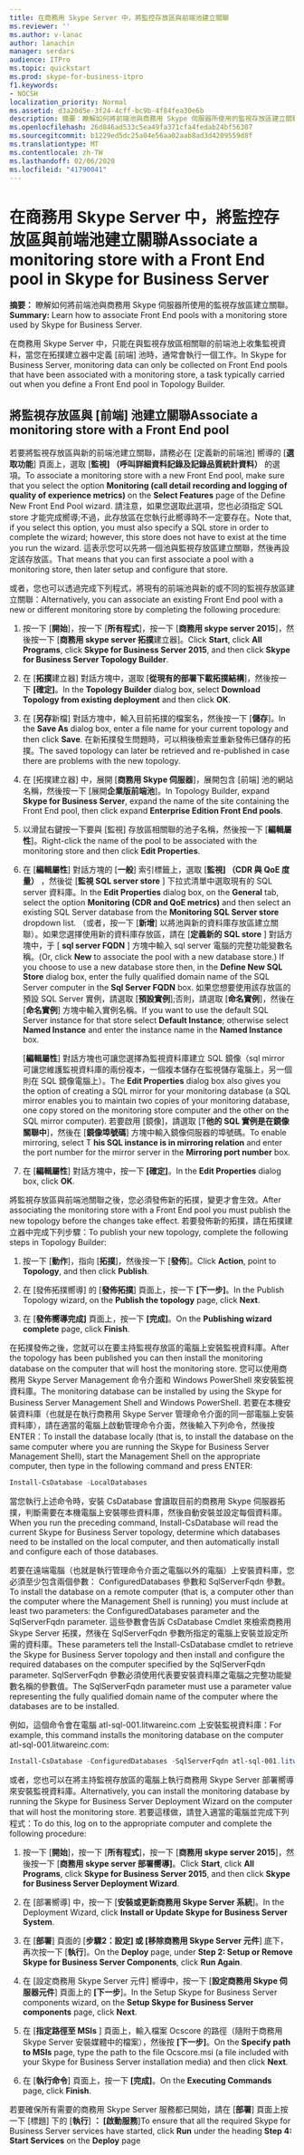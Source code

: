 ```yaml
---
title: 在商務用 Skype Server 中，將監控存放區與前端池建立關聯
ms.reviewer: ''
ms.author: v-lanac
author: lanachin
manager: serdars
audience: ITPro
ms.topic: quickstart
ms.prod: skype-for-business-itpro
f1.keywords:
- NOCSH
localization_priority: Normal
ms.assetid: d3a20d5e-3f24-4cff-bc9b-4f84fea30e6b
description: 摘要：瞭解如何將前端池與商務用 Skype 伺服器所使用的監視存放區建立關聯。
ms.openlocfilehash: 26d846ad533c5ea49fa371cfa4fedab24bf56307
ms.sourcegitcommit: b1229ed5dc25a04e56aa02aab8ad3d4209559d8f
ms.translationtype: MT
ms.contentlocale: zh-TW
ms.lasthandoff: 02/06/2020
ms.locfileid: "41790041"
---
```

# <a name="associate-a-monitoring-store-with-a-front-end-pool-in-skype-for-business-server"></a><span data-ttu-id="7d20f-103">在商務用 Skype Server 中，將監控存放區與前端池建立關聯</span><span class="sxs-lookup"><span data-stu-id="7d20f-103">Associate a monitoring store with a Front End pool in Skype for Business Server</span></span> 
<span data-ttu-id="7d20f-104">**摘要：** 瞭解如何將前端池與商務用 Skype 伺服器所使用的監視存放區建立關聯。</span><span class="sxs-lookup"><span data-stu-id="7d20f-104">**Summary:** Learn how to associate Front End pools with a monitoring store used by Skype for Business Server.</span></span>
  
<span data-ttu-id="7d20f-105">在商務用 Skype Server 中，只能在與監視存放區相關聯的前端池上收集監視資料，當您在拓撲建立器中定義 [前端] 池時，通常會執行一個工作。</span><span class="sxs-lookup"><span data-stu-id="7d20f-105">In Skype for Business Server, monitoring data can only be collected on Front End pools that have been associated with a monitoring store, a task typically carried out when you define a Front End pool in Topology Builder.</span></span>
  
## <a name="associate-a-monitoring-store-with-a-front-end-pool"></a><span data-ttu-id="7d20f-106">將監視存放區與 [前端] 池建立關聯</span><span class="sxs-lookup"><span data-stu-id="7d20f-106">Associate a monitoring store with a Front End pool</span></span>

 <span data-ttu-id="7d20f-107">若要將監視存放區與新的前端池建立關聯，請務必在 [定義新的前端池] 嚮導的 [**選取功能**] 頁面上，選取 [**監視] （呼叫詳細資料記錄及記錄品質統計資料）** 的選項。</span><span class="sxs-lookup"><span data-stu-id="7d20f-107">To associate a monitoring store with a new Front End pool, make sure that you select the option **Monitoring (call detail recording and logging of quality of experience metrics)** on the **Select Features** page of the Define New Front End Pool wizard.</span></span> <span data-ttu-id="7d20f-108">請注意，如果您選取此選項，您也必須指定 SQL store 才能完成嚮導;不過，此存放區在您執行此嚮導時不一定要存在。</span><span class="sxs-lookup"><span data-stu-id="7d20f-108">Note that, if you select this option, you must also specify a SQL store in order to complete the wizard; however, this store does not have to exist at the time you run the wizard.</span></span> <span data-ttu-id="7d20f-109">這表示您可以先將一個池與監視存放區建立關聯，然後再設定該存放區。</span><span class="sxs-lookup"><span data-stu-id="7d20f-109">That means that you can first associate a pool with a monitoring store, then later setup and configure that store.</span></span>
  
<span data-ttu-id="7d20f-110">或者，您也可以透過完成下列程式，將現有的前端池與新的或不同的監視存放區建立關聯：</span><span class="sxs-lookup"><span data-stu-id="7d20f-110">Alternatively, you can associate an existing Front End pool with a new or different monitoring store by completing the following procedure:</span></span>
  
1. <span data-ttu-id="7d20f-111">按一下 [**開始**]，按一下 [**所有程式**]，按一下 [**商務用 skype server 2015**]，然後按一下 [**商務用 skype server 拓撲**建立器]。</span><span class="sxs-lookup"><span data-stu-id="7d20f-111">Click **Start**, click **All Programs**, click **Skype for Business Server 2015**, and then click **Skype for Business Server Topology Builder**.</span></span>
    
2. <span data-ttu-id="7d20f-112">在 [**拓撲**建立器] 對話方塊中，選取 [**從現有的部署下載拓撲結構**]，然後按一下 **[確定]**。</span><span class="sxs-lookup"><span data-stu-id="7d20f-112">In the **Topology Builder** dialog box, select **Download Topology from existing deployment** and then click **OK**.</span></span>
    
3. <span data-ttu-id="7d20f-113">在 [**另存**新檔] 對話方塊中，輸入目前拓撲的檔案名，然後按一下 [**儲存**]。</span><span class="sxs-lookup"><span data-stu-id="7d20f-113">In the **Save As** dialog box, enter a file name for your current topology and then click **Save**.</span></span> <span data-ttu-id="7d20f-114">在新拓撲發生問題時，可以稍後檢索並重新發佈已儲存的拓撲。</span><span class="sxs-lookup"><span data-stu-id="7d20f-114">The saved topology can later be retrieved and re-published in case there are problems with the new topology.</span></span>
    
4. <span data-ttu-id="7d20f-115">在 [拓撲建立器] 中，展開 [**商務用 Skype 伺服器**]，展開包含 [前端] 池的網站名稱，然後按一下 [展開**企業版前端池**]。</span><span class="sxs-lookup"><span data-stu-id="7d20f-115">In Topology Builder, expand **Skype for Business Server**, expand the name of the site containing the Front End pool, then click expand **Enterprise Edition Front End pools**.</span></span>
    
5. <span data-ttu-id="7d20f-116">以滑鼠右鍵按一下要與 [監視] 存放區相關聯的池子名稱，然後按一下 [**編輯屬性**]。</span><span class="sxs-lookup"><span data-stu-id="7d20f-116">Right-click the name of the pool to be associated with the monitoring store and then click **Edit Properties**.</span></span>
    
6. <span data-ttu-id="7d20f-117">在 [**編輯屬性**] 對話方塊的 [**一般**] 索引標籤上，選取 [**監視] （CDR 與 QoE 度量）** ，然後從 [**監視 SQL server store** ] 下拉式清單中選取現有的 SQL server 資料庫。</span><span class="sxs-lookup"><span data-stu-id="7d20f-117">In the **Edit Properties** dialog box, on the **General** tab, select the option **Monitoring (CDR and QoE metrics)** and then select an existing SQL Server database from the **Monitoring SQL Server store** dropdown list.</span></span> <span data-ttu-id="7d20f-118">（或者，按一下 [**新增**] 以將池與新的資料庫存放區建立關聯）。如果您選擇使用新的資料庫存放區，請在 [**定義新的 SQL store** ] 對話方塊中，于 [ **sql server FQDN** ] 方塊中輸入 sql server 電腦的完整功能變數名稱。</span><span class="sxs-lookup"><span data-stu-id="7d20f-118">(Or, click **New** to associate the pool with a new database store.) If you choose to use a new database store then, in the **Define New SQL Store** dialog box, enter the fully qualified domain name of the SQL Server computer in the **Sql Server FQDN** box.</span></span> <span data-ttu-id="7d20f-119">如果您想要使用該存放區的預設 SQL Server 實例，請選取 [**預設實例**];否則，請選取 [**命名實例**]，然後在 [**命名實例**] 方塊中輸入實例名稱。</span><span class="sxs-lookup"><span data-stu-id="7d20f-119">If you want to use the default SQL Server instance for that store select **Default Instance**; otherwise select **Named Instance** and enter the instance name in the **Named Instance** box.</span></span>
    
    <span data-ttu-id="7d20f-120">[**編輯屬性**] 對話方塊也可讓您選擇為監視資料庫建立 SQL 鏡像（sql mirror 可讓您維護監視資料庫的兩份複本，一個複本儲存在監視儲存電腦上，另一個則在 SQL 鏡像電腦上）。</span><span class="sxs-lookup"><span data-stu-id="7d20f-120">The **Edit Properties** dialog box also gives you the option of creating a SQL mirror for your monitoring database (a SQL mirror enables you to maintain two copies of your monitoring database, one copy stored on the monitoring store computer and the other on the SQL mirror computer).</span></span> <span data-ttu-id="7d20f-121">若要啟用 [鏡像]，請選取 [T**他的 SQL 實例是在鏡像關聯中**]，然後在 [**鏡像埠號碼**] 方塊中輸入鏡像伺服器的埠號碼。</span><span class="sxs-lookup"><span data-stu-id="7d20f-121">To enable mirroring, select T **his SQL instance is in mirroring relation** and enter the port number for the mirror server in the **Mirroring port number** box.</span></span>
    
7. <span data-ttu-id="7d20f-122">在 [**編輯屬性**] 對話方塊中，按一下 **[確定]**。</span><span class="sxs-lookup"><span data-stu-id="7d20f-122">In the **Edit Properties** dialog box, click **OK**.</span></span>
    
<span data-ttu-id="7d20f-123">將監視存放區與前端池關聯之後，您必須發佈新的拓撲，變更才會生效。</span><span class="sxs-lookup"><span data-stu-id="7d20f-123">After associating the monitoring store with a Front End pool you must publish the new topology before the changes take effect.</span></span> <span data-ttu-id="7d20f-124">若要發佈新的拓撲，請在拓撲建立器中完成下列步驟：</span><span class="sxs-lookup"><span data-stu-id="7d20f-124">To publish your new topology, complete the following steps in Topology Builder:</span></span>
  
1. <span data-ttu-id="7d20f-125">按一下 [**動作**]，指向 [**拓撲**]，然後按一下 [**發佈**]。</span><span class="sxs-lookup"><span data-stu-id="7d20f-125">Click **Action**, point to **Topology**, and then click **Publish**.</span></span>
    
2. <span data-ttu-id="7d20f-126">在 [發佈拓撲嚮導] 的 [**發佈拓撲**] 頁面上，按一下 **[下一步]**。</span><span class="sxs-lookup"><span data-stu-id="7d20f-126">In the Publish Topology wizard, on the **Publish the topology** page, click **Next**.</span></span>
    
3. <span data-ttu-id="7d20f-127">在 [**發佈嚮導完成]** 頁面上，按一下 **[完成]**。</span><span class="sxs-lookup"><span data-stu-id="7d20f-127">On the **Publishing wizard complete** page, click **Finish**.</span></span>
    
<span data-ttu-id="7d20f-128">在拓撲發佈之後，您就可以在要主持監視存放區的電腦上安裝監視資料庫。</span><span class="sxs-lookup"><span data-stu-id="7d20f-128">After the topology has been published you can then install the monitoring database on the computer that will host the monitoring store.</span></span> <span data-ttu-id="7d20f-129">您可以使用商務用 Skype Server Management 命令介面和 Windows PowerShell 來安裝監視資料庫。</span><span class="sxs-lookup"><span data-stu-id="7d20f-129">The monitoring database can be installed by using the Skype for Business Server Management Shell and Windows PowerShell.</span></span> <span data-ttu-id="7d20f-130">若要在本機安裝資料庫（也就是在執行商務用 Skype Server 管理命令介面的同一部電腦上安裝資料庫），請在適當的電腦上啟動管理命令介面，然後輸入下列命令，然後按 ENTER：</span><span class="sxs-lookup"><span data-stu-id="7d20f-130">To install the database locally (that is, to install the database on the same computer where you are running the Skype for Business Server Management Shell), start the Management Shell on the appropriate computer, then type in the following command and press ENTER:</span></span>
  
```powershell
Install-CsDatabase -LocalDatabases
```

<span data-ttu-id="7d20f-131">當您執行上述命令時，安裝 CsDatabase 會讀取目前的商務用 Skype 伺服器拓撲，判斷需要在本機電腦上安裝哪些資料庫，然後自動安裝並設定每個資料庫。</span><span class="sxs-lookup"><span data-stu-id="7d20f-131">When you run the preceding command, Install-CsDatabase will read the current Skype for Business Server topology, determine which databases need to be installed on the local computer, and then automatically install and configure each of those databases.</span></span>
  
<span data-ttu-id="7d20f-132">若要在遠端電腦（也就是執行管理命令介面之電腦以外的電腦）上安裝資料庫，您必須至少包含兩個參數： ConfiguredDatabases 參數和 SqlServerFqdn 參數。</span><span class="sxs-lookup"><span data-stu-id="7d20f-132">To install the database on a remote computer (that is, a computer other than the computer where the Management Shell is running) you must include at least two parameters: the ConfiguredDatabases parameter and the SqlServerFqdn parameter.</span></span> <span data-ttu-id="7d20f-133">這些參數會告訴 CsDatabase Cmdlet 來檢索商務用 Skype Server 拓撲，然後在 SqlServerFqdn 參數所指定的電腦上安裝並設定所需的資料庫。</span><span class="sxs-lookup"><span data-stu-id="7d20f-133">These parameters tell the Install-CsDatabase cmdlet to retrieve the Skype for Business Server topology and then install and configure the required databases on the computer specified by the SqlServerFqdn parameter.</span></span> <span data-ttu-id="7d20f-134">SqlServerFqdn 參數必須使用代表要安裝資料庫之電腦之完整功能變數名稱的參數值。</span><span class="sxs-lookup"><span data-stu-id="7d20f-134">The SqlServerFqdn parameter must use a parameter value representing the fully qualified domain name of the computer where the databases are to be installed.</span></span>
  
<span data-ttu-id="7d20f-135">例如，這個命令會在電腦 atl-sql-001.litwareinc.com 上安裝監視資料庫：</span><span class="sxs-lookup"><span data-stu-id="7d20f-135">For example, this command installs the monitoring database on the computer atl-sql-001.litwareinc.com:</span></span>
  
```powershell
Install-CsDatabase -ConfiguredDatabases -SqlServerFqdn atl-sql-001.litwareinc.com
```

<span data-ttu-id="7d20f-136">或者，您也可以在將主持監視存放區的電腦上執行商務用 Skype Server 部署嚮導來安裝監視資料庫。</span><span class="sxs-lookup"><span data-stu-id="7d20f-136">Alternatively, you can install the monitoring database by running the Skype for Business Server Deployment Wizard on the computer that will host the monitoring store.</span></span> <span data-ttu-id="7d20f-137">若要這樣做，請登入適當的電腦並完成下列程式：</span><span class="sxs-lookup"><span data-stu-id="7d20f-137">To do this, log on to the appropriate computer and complete the following procedure:</span></span>
  
1. <span data-ttu-id="7d20f-138">按一下 [**開始**]，按一下 [**所有程式**]，按一下 [**商務用 skype server 2015**]，然後按一下 [**商務用 skype server 部署嚮導]**。</span><span class="sxs-lookup"><span data-stu-id="7d20f-138">Click **Start**, click **All Programs**, click **Skype for Business Server 2015**, and then click **Skype for Business Server Deployment Wizard**.</span></span>
    
2. <span data-ttu-id="7d20f-139">在 [部署嚮導] 中，按一下 [**安裝或更新商務用 Skype Server 系統**]。</span><span class="sxs-lookup"><span data-stu-id="7d20f-139">In the Deployment Wizard, click **Install or Update Skype for Business Server System**.</span></span>
    
3. <span data-ttu-id="7d20f-140">在 [**部署**] 頁面的 [**步驟2：設定] 或 [移除商務用 Skype Server 元件**] 底下，再次按一下 [**執行**]。</span><span class="sxs-lookup"><span data-stu-id="7d20f-140">On the **Deploy** page, under **Step 2: Setup or Remove Skype for Business Server Components**, click **Run Again**.</span></span>
    
4. <span data-ttu-id="7d20f-141">在 [設定商務用 Skype Server 元件] 嚮導中，按一下 [**設定商務用 Skype 伺服器元件**] 頁面上的 **[下一步**]。</span><span class="sxs-lookup"><span data-stu-id="7d20f-141">In the Setup Skype for Business Server components wizard, on the **Setup Skype for Business Server components** page, click **Next**.</span></span>
    
5. <span data-ttu-id="7d20f-142">在 [**指定路徑至 MSIs** ] 頁面上，輸入檔案 Ocscore 的路徑（隨附于商務用 Skype Server 安裝媒體中的檔案），然後按 **[下一步]**。</span><span class="sxs-lookup"><span data-stu-id="7d20f-142">On the **Specify path to MSIs** page, type the path to the file Ocscore.msi (a file included with your Skype for Business Server installation media) and then click **Next**.</span></span>
    
6. <span data-ttu-id="7d20f-143">在 [**執行命令**] 頁面上，按一下 **[完成]**。</span><span class="sxs-lookup"><span data-stu-id="7d20f-143">On the **Executing Commands** page, click **Finish**.</span></span>
    
<span data-ttu-id="7d20f-144">若要確保所有需要的商務用 Skype Server 服務都已開始，請在 [**部署**] 頁面上按一下 [標題] 下的 [**執行**] **： [啟動服務**]</span><span class="sxs-lookup"><span data-stu-id="7d20f-144">To ensure that all the required Skype for Business Server services have started, click **Run** under the heading **Step 4: Start Services** on the **Deploy** page</span></span>
  


